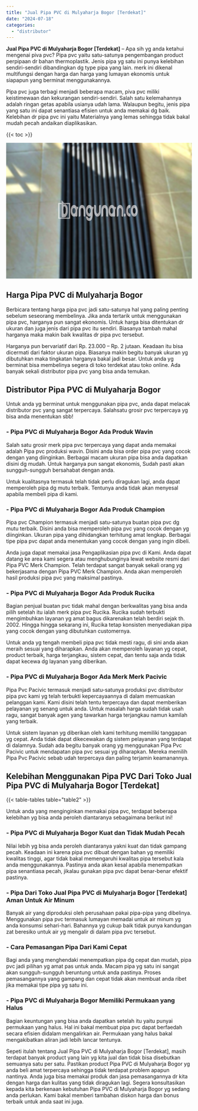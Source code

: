 ```yaml
---
title: "Jual Pipa PVC di Mulyaharja Bogor [Terdekat]"
date: "2024-07-18"
categories: 
  - "distributor"
---
```


**Jual Pipa PVC di Mulyaharja Bogor \[Terdekat\]** – Apa sih yg anda ketahui mengenai piva pvc? Pipa pvc yaitu satu-satunya pengembangan product perpipaan dr bahan thermoplastik. Jenis pipa yg satu ini punya kelebihan sendiri-sendiri dibandingkan dg type pipa yang lain. merk ini dikenal multifungsi dengan harga dan harga yang lumayan ekonomis untuk siapapun yang berminat menggunakannya.

Pipa pvc juga terbagi menjadi beberapa macam, piva pvc miliki keistimewaan dan kekurangan sendiri-sendiri. Salah satu kelemahannya adalah ringan getas apabila usianya udah lama. Walaupun begitu, jenis pipa yang satu ini dapat senantiasa efisien untuk anda memakai dg baik. Kelebihan dr pipa pvc ini yaitu Materialnya yang lemas sehingga tidak bakal mudah pecah andaikan diaplikasikan.

{{< toc >}}

![Jual Pipa PVC di Mulyaharja Bogor [Terdekat]](/images/jaul-pipa-pvc-31.png)

## Harga Pipa PVC di Mulyaharja Bogor

Berbicara tentang harga pipa pvc jadi satu-satunya hal yang paling penting sebelum seseorang membelinya. Jika anda tertarik untuk menggunakan pipa pvc, harganya pun sangat ekonomis. Untuk harga bisa ditentukan dr ukuran dan juga jenis dari pipa pvc itu sendiri. Biasanya tambah mahal harganya maka makin baik kwalitas dr pipa pvc tersebut.

Harganya pun bervariatif dari Rp. 23.000 – Rp. 2 jutaan. Keadaan itu bisa dicermati dari faktor ukuran pipa. Biasanya makin begitu banyak ukuran yg dibutuhkan maka tingkatan harganya bakal jadi besar. Untuk anda yg berminat bisa membelinya segera di toko terdekat atau toko online. Ada banyak sekali distributor pipa pvc yang bisa anda temukan.

## Distributor Pipa PVC di Mulyaharja Bogor

Untuk anda yg berminat untuk menggunakan pipa pvc, anda dapat melacak distributor pvc yang sangat terpercaya. Salahsatu grosir pvc terpercaya yg bisa anda menentukan sbb!

### \- Pipa PVC di Mulyaharja Bogor Ada Produk Wavin

Salah satu grosir merk pipa pvc terpercaya yang dapat anda memakai adalah Pipa pvc produksi wavin. Disini anda bisa order pipa pvc yang cocok dengan yang diinginkan. Berbagai macam ukuran pipa bisa anda dapatkan disini dg mudah. Untuk harganya pun sangat ekonomis, Sudah pasti akan sungguh-sungguh bersahabat dengan anda.

Untuk kualitasnya termasuk telah tidak perlu diragukan lagi, anda dapat memperoleh pipa dg mutu terbaik. Tentunya anda tidak akan menyesal apabila membeli pipa di kami.

### \- Pipa PVC di Mulyaharja Bogor Ada Produk Champion

Pipa pvc Champion termasuk menjadi satu-satunya buatan pipa pvc dg mutu terbaik. Disini anda bisa memperoleh pipa pvc yang cocok dengan yg diinginkan. Ukuran pipa yang dihidangkan terhitung amat lengkap. Berbagai tipe pipa pvc dapat anda menentukan yang cocok dengan yang ingin dibeli.

Anda juga dapat memakai jasa Pengaplikasian pipa pvc di Kami. Anda dapat datang ke area kami segera atau menghubunginya lewat website resmi dari Pipa PVC Merk Champion. Telah terdapat sangat banyak sekali orang yg bekerjasama dengan Pipa PVC Merk Champion. Anda akan memperoleh hasil produksi pipa pvc yang maksimal pastinya.

### \- Pipa PVC di Mulyaharja Bogor Ada Produk Rucika

Bagian penjual buatan pvc tidak mahal dengan berkwalitas yang bisa anda pilih setelah itu ialah merk pipa pvc Rucika. Rucika sudah terbukti mengimbuhkan layanan yg amat bagus dikarenakan telah berdiri sejak th. 2002. Hingga hingga sekarang ini, Rucika tetap konsisten menyediakan pipa yang cocok dengan yang dibutuhkan customernya.

Untuk anda yg tengah membeli pipa pvc tidak mesti ragu, di sini anda akan meraih sesuai yang diharapkan. Anda akan memperoleh layanan yg cepat, product terbaik, harga terjangkau, sistem cepat, dan tentu saja anda tidak dapat kecewa dg layanan yang diberikan.

### \- Pipa PVC di Mulyaharja Bogor Ada Merk Merk Pacivic

Pipa Pvc Pacivic termasuk menjadi satu-satunya produksi pvc distributor pipa pvc kami yg telah terbukti kepercayaannya di dalam memuaskan pelanggan kami. Kami disini telah tentu terpercaya dan dapat memberikan pelayanan yg senang untuk anda. Untuk masalah harga sudah tidak usah ragu, sangat banyak agen yang tawarkan harga terjangkau namun kamilah yang terbaik.

Untuk sistem layanan yg diberikan oleh kami terhitung memiliki tanggapan yg cepat. Anda tidak dapat dikecewakan dg sistem pelayanan yang terdapat di dalamnya. Sudah ada begitu banyak orang yg menggunakan Pipa Pvc Pacivic untuk mendapatan pipa pvc sesuai yg diharapkan. Mereka memilih Pipa Pvc Pacivic sebab udah terpercaya dan paling terjamin keamanannya.

## Kelebihan Menggunakan Pipa PVC Dari Toko Jual Pipa PVC di Mulyaharja Bogor \[Terdekat\]

{{< table-tables table="table2" >}}

Untuk anda yang menginginkan memakai pipa pvc, terdapat beberapa kelebihan yg bisa anda peroleh diantaranya sebagaimana berikut ini!

### \- Pipa PVC di Mulyaharja Bogor Kuat dan Tidak Mudah Pecah

Nilai lebih yg bisa anda peroleh diantaranya yakni kuat dan tidak gampang pecah. Keadaan ini karena pipa pvc dibuat dengan bahan yg memiliki kwalitas tinggi, agar tidak bakal memengaruhi kwalitas pipa tersebut kala anda menggunakannya. Pastinya anda akan kesal apabila menempatkan pipa senantiasa pecah, jikalau gunakan pipa pvc dapat benar-benar efektif pastinya.

### \- Pipa Dari Toko Jual Pipa PVC di Mulyaharja Bogor \[Terdekat\] Aman Untuk Air Minum

Banyak air yang diproduksi oleh perusahaan pakai pipa-pipa yang dibelinya. Menggunakan pipa pvc termasuk lumayan memadai untuk air minum yg anda konsumsi sehari-hari. Bahannya yg cukup baik tidak punya kandungan zat beresiko untuk air yg mengalir di dalam pipa pvc tersebut.

### \- Cara Pemasangan Pipa Dari Kami Cepat

Bagi anda yang menghendaki menempatkan pipa dg cepat dan mudah, pipa pvc jadi pilihan yg amat pas untuk anda. Macam pipa yg satu ini sangat akan sungguh-sungguh beruntung untuk anda pastinya. Proses pemasangannya yang gampang dan cepat tidak akan membuat anda ribet jika memakai tipe pipa yg satu ini.

### \- Pipa PVC di Mulyaharja Bogor Memiliki Permukaan yang Halus

Bagian keuntungan yang bisa anda dapatkan setelah itu yaitu punyai permukaan yang halus. Hal ini bakal membuat pipa pvc dapat berfaedah secara efisien didalam mengalirkan air. Permukaan yang halus bakal mengakibatkan aliran jadi lebih lancar tentunya.

Sepeti itulah tentang Jual Pipa PVC di Mulyaharja Bogor \[Terdekat\], masih terdapat banyak product yang lain yg kita jual dan tidak bisa disebutkan semuanya satu per satu. Pastikan product Pipa PVC di Mulyaharja Bogor yg anda beli amat terpercaya sehingga tidak terdapat problem apapun nantinya. Anda juga bisa memakai produk dan jasa pemasangannya dr kita dengan harga dan kulitas yang tidak diragukan lagi. Segera konsultasikan kepada kita berkenaan kebutuhan Pipa PVC di Mulyaharja Bogor yg sedang anda perlukan. Kami bakal memberi tambahan diskon harga dan bonus terbaik untuk anda saat ini juga.
